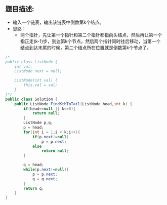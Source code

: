 题目描述:
---
* 输入一个链表，输出该链表中倒数第k个结点。
* 思路：
	* 两个指针，先让第一个指针和第二个指针都指向头结点，然后再让第一个指正走(k-1)步，到达第k个节点。然后两个指针同时往后移动，当第一个结点到达末尾的时候，第二个结点所在位置就是倒数第k个节点了。

```java
/*
public class ListNode {
    int val;
    ListNode next = null;

    ListNode(int val) {
        this.val = val;
    }
}*/
public class Solution {
    public ListNode FindKthToTail(ListNode head,int k) {
        if(head==null || k<=0){
			return null;
		}
		ListNode p,q;
		p = head;
		for(int i = 1;i < k;i++){
			if(p.next!=null)
				p = p.next;
			else
				return null;
		}

		q = head;
		while(p.next!=null){
			p = p.next;
			q = q.next;
		}
		return q;
    }
}

